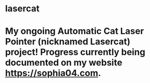 # lasercat

# My ongoing Automatic Cat Laser Pointer (nicknamed Lasercat) project! Progress currently being documented on my website https://sophia04.com. 
